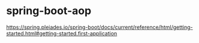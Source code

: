 # spring-boot-aop

https://spring.pleiades.io/spring-boot/docs/current/reference/html/getting-started.html#getting-started.first-application



